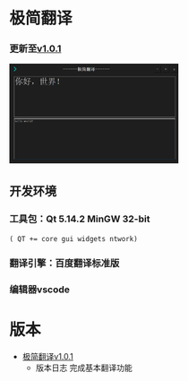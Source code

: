 # 极简翻译
### 更新至[v1.0.1](:\build\极简翻译v1.0.1)
<img src="build\Icon\极简翻译v1.0.1.png" width="60%">

## 开发环境
### 工具包：Qt 5.14.2 MinGW 32-bit      
    ( QT += core gui widgets ntwork)
### 翻译引擎：百度翻译标准版
### 编辑器vscode
 

# 版本 
- [极简翻译v1.0.1](:\build\极简翻译v1.0.1)
    - 版本日志
    完成基本翻译功能